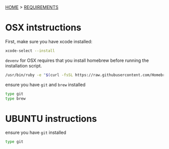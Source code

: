 [HOME](../) > [REQUIREMENTS](./REQUIREMENTS.md)

# OSX intstructions

First, make sure you have xcode installed:

```bash
xcode-select --install
```

`devenv` for OSX requires that you install homebrew before running the
installation script.

```bash
/usr/bin/ruby -e "$(curl -fsSL https://raw.githubusercontent.com/Homebrew/install/master/install)"
```

ensure you have `git` and `brew` installed

```bash
type git
type brew
```

# UBUNTU instructions

ensure you have `git` installed

```bash
type git
```
